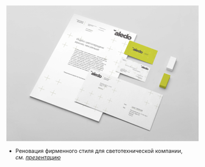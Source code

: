 ![New logo for Aledo](./images/aledo-new-logo-01.jpg)

* Реновация фирменного стиля для светотехнической компании, <i>см. [презентацию](https://drive.google.com/file/d/1fDXwhuREnwzHoldlCMZwG_cQfm9SDmCi/view?usp=sharing)</i>
